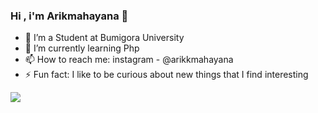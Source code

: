 ### Hi , i'm Arikmahayana 👋

- 🔭 I’m a Student at Bumigora University
- 🌱 I’m currently learning Php
- 📫 How to reach me: instagram - @arikkmahayana 
- ⚡ Fun fact: I like to be curious about new things that I find interesting

<img src="https://github-readme-stats.vercel.app/api?username=harymahayana07&&show_icons=true&title_color=bb2acf&text_color=daf7dc&bg_color=151515">
